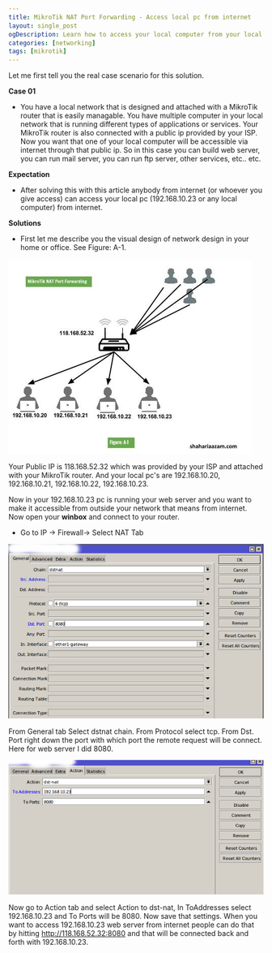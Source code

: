 ```yaml
---
title: MikroTik NAT Port Forwarding - Access local pc from internet
layout: single_post
ogDescription: Learn how to access your local computer from your local network attached with MikroTik router from internet. Learn easily about MikroTik NAT Port Forwarding.
categories: [networking]
tags: [mikrotik]
---
```


Let me first tell you the real case scenario for this solution.

**Case 01**

- You have a local network that is designed and attached with a MikroTik router that is easily managable. You have multiple computer in your local network that is running
different types of applications or services. Your MikroTik router is also connected with a public ip provided by your ISP. Now you want that one of your local computer will be 
accessible via internet through that public ip. So in this case you can build web server, you can run mail server, you can run ftp server, other services, etc.. etc.

**Expectation**

- After solving this with this article anybody from internet (or whoever you give access) can access your local pc (192.168.10.23 or any local computer) from internet.
 
 
**Solutions**

- First let me describe you the visual design of network design in your home or office. See Figure: A-1.

![MikroTik NAT Port Forwarding example - Access Local PC from Internet](/assets/img/MikroTik_Nat_Port_Forwarding.jpg)

Your Public IP is 118.168.52.32 which was provided by your ISP and attached with your MikroTik router. And your local pc's are 192.168.10.20,  192.168.10.21,  192.168.10.22,  192.168.10.23.

Now in your 192.168.10.23 pc is running your web server and you want to make it accessible from outside your network that means from internet. Now open your **winbox** and connect to your router.

- Go to IP -> Firewall-> Select NAT Tab

![MikroTik NAT Port Forwarding example - Winbox configuration 1](/assets/img/MikroTik_Nat_Port_Forwarding_Winbox.jpg)

From General tab Select dstnat chain. From Protocol select tcp. From Dst. Port right down the port with which port the remote request will be connect. Here for web server I did 8080.

![MikroTik NAT Port Forwarding example - Winbox configuration 1](/assets/img/MikroTik_Nat_Port_Forwarding_winbox2.jpg)

Now go to Action tab and select Action to dst-nat, In ToAddresses select 192.168.10.23 and To Ports will be 8080. Now save that settings. 
When you want to access 192.168.10.23 web server from internet people can do that by hitting http://118.168.52.32:8080 and that will be 
 connected back and forth with 192.168.10.23.